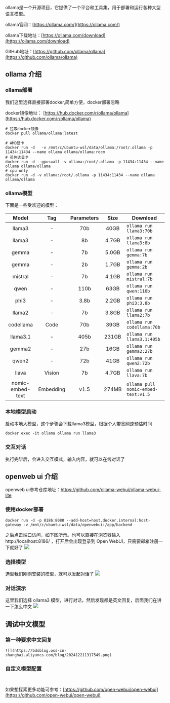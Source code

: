 

ollama是一个开源项目，它提供了一个平台和工具集，用于部署和运行各种大型语言模型。 

ollama官网：[https://ollama.com/](https://ollama.com/)

ollama下载地址：[https://ollama.com/download](https://ollama.com/download)

GitHub地址：[https://github.com/ollama/ollama](https://github.com/ollama/ollama)

## ollama 介绍

### ollama部署
我们这里选择直接部署docker,简单方便，docker部署忽略 

docker镜像地址： [https://hub.docker.com/r/ollama/ollama](https://hub.docker.com/r/ollama/ollama)

```shell
# 拉取docker镜像
docker pull ollama/ollama:latest

# AMD显卡
docker run -d   -v /mnt/c/ubuntu-wsl/data/ollama:/root/.ollama -p 11434:11434 --name ollama ollama/ollama:rocm 
# 英伟达显卡
docker run -d --gpus=all -v ollama:/root/.ollama -p 11434:11434 --name ollama ollama/ollama
# cpu only 
docker run -d -v ollama:/root/.ollama -p 11434:11434 --name ollama ollama/ollama
```
### ollama模型
下面是一些受欢迎的模型：

|       Model        |     Tag     |  Parameters  |  Size   | Download                            |
|:------------------:|:-----------:|:------------:|:-------:|-------------------------------------|
|       llama3       |      -      |     70b      |  40GB   | `ollama run llama3:70b`             |
|       llama3       |      -      |      8b      |  4.7GB  | `ollama run llama3:8b`              |
|       gemma        |      -      |      7b      |  5.0GB  | `ollama run gemma:7b`               |
|       gemma        |      -      |      2b      |  1.7GB  | `ollama run gemma:2b`               |
|      mistral       |      -      |      7b      |  4.1GB  | `ollama run mistral:7b`             |
|        qwen        |      -      |     110b     |  63GB   | `ollama run qwen:110b`              |
|        phi3        |      -      |     3.8b     |  2.2GB  | `ollama run phi3:3.8b`              |
|       llama2       |      -      |      7b      |  3.8GB  | `ollama run llama2:7b`              |
|     codellama      |    Code     |     70b      |  39GB   | `ollama run codellama:70b`          |
|      llama3.1      |      -      |     405b     |  231GB  | `ollama run llama3.1:405b`          |
|       gemma2       |      -      |     27b      |  16GB   | `ollama run gemma2:27b`             |
|       qwen2        |      -      |     72b      |  41GB   | `ollama run qwen2:72b`              |
|       llava        |   Vision    |      7b      |  4.7GB  | `ollama run llava:7b`               |
|  nomic-embed-text  |  Embedding  |     v1.5     |  274MB  | `ollama pull nomic-embed-text:v1.5` |



### 本地模型启动
启动本地大模型，这个步骤会下载llama3模型，根据个人带宽网速预估时间
```
docker exec -it ollama ollama run llama3
```
### 交互对话 
执行完毕后，会进入交互模式，输入内容，就可以在线对话了

## openweb ui 介绍
openweb ui参考仓库地址：https://github.com/ollama-webui/ollama-webui-lite

### 使用docker部署
```shell
docker run -d -p 8186:8080 --add-host=host.docker.internal:host-gateway -v /mnt/c/ubuntu-wsl/data/openwebui:/app/backend
```
之后点击端口访问，如下图所示。也可以直接在浏览器输入 http://localhost:8186/ ，打开后会出现登录到 Open WebUI，只需要邮箱注册一下就好了 
![](https://bdsblog.oss-cn-shanghai.aliyuncs.com/blog/202412211313308.png)


### 选择模型
选型我们刚刚安装的模型，就可以发起对话了
![](https://bdsblog.oss-cn-shanghai.aliyuncs.com/blog/202412211312949.png)

### 对话演示
这里我们选择 ollama3 模型，进行对话，然后发现都是英文回复，后面我们在讲一下怎么中文
![](https://bdsblog.oss-cn-shanghai.aliyuncs.com/blog/202412211305377.png)
## 调试中文模型

### 第一种要求中文回复
```
![](https://bdsblog.oss-cn-shanghai.aliyuncs.com/blog/202412211317549.png)
```
### 自定义模型配置

```


```








如果想探索更多功能可参考：[https://github.com/open-webui/open-webui](https://github.com/open-webui/open-webui)

